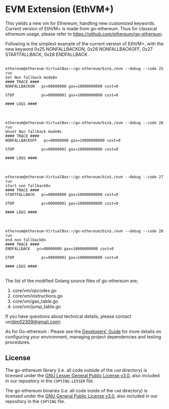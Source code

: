 # EVM Extension (EthVM+)

This yields a new vm for Ethereum, handling new customized keywords. 
Current version of EthVM+ is made from go-ethereum. Thus for classical ethereum usage, please refer to https://github.com/ethereum/go-ethereum.


Following is the simplest example of the current version of EthVM+, 
with the new keyword 0x25 NONFALLBACKON, 0x26 NONFALLBACKOFF, 0x27 STARTFALLBACK, 0x28 ENDFALLBACK .
<pre> <code>
ethereum@ethereum-VirtualBox:~/go-ethereum/bin$./evm --debug --code 25  run 
Set Non fallback mode0x
#### TRACE ####
NONFALLBACKON   pc=00000000 gas=10000000000 cost=0

STOP            pc=00000001 gas=10000000000 cost=0

#### LOGS ####
</code> </pre>

<pre> <code>
ethereum@ethereum-VirtualBox:~/go-ethereum/bin$./evm --debug --code 26  run 
Unset Non fallback mode0x
#### TRACE ####
NONFALLBACKOFF   pc=00000000 gas=10000000000 cost=0

STOP            pc=00000001 gas=10000000000 cost=0

#### LOGS ####
</code> </pre>

<pre> <code>
ethereum@ethereum-VirtualBox:~/go-ethereum/bin$./evm --debug --code 27  run 
start non fallback0x
#### TRACE ####
STARTFALLBACK   pc=00000000 gas=10000000000 cost=0

STOP            pc=00000001 gas=10000000000 cost=0

#### LOGS ####
</code> </pre>

<pre> <code>
ethereum@ethereum-VirtualBox:~/go-ethereum/bin$./evm --debug --code 28  run 
end non fallback0x
#### TRACE ####
ENDFALLBACK   pc=00000000 gas=10000000000 cost=0

STOP            pc=00000001 gas=10000000000 cost=0

#### LOGS ####
</code> </pre>

The list of the modified Golang source files of go-ethereum are;
1. core/vm/opcodes.go
2. core/vm/instructions.go
3. core/vm/gas_table.go
4. core/vm/jump_table.go

If you have questions about technical details, please contact us(djm02309@gmail.com).


As for Go-ethereum : Please see the [Developers' Guide](https://github.com/ethereum/go-ethereum/wiki/Developers'-Guide)
for more details on configuring your environment, managing project dependencies and testing procedures.

## License

The go-ethereum library (i.e. all code outside of the `cmd` directory) is licensed under the
[GNU Lesser General Public License v3.0](https://www.gnu.org/licenses/lgpl-3.0.en.html), also
included in our repository in the `COPYING.LESSER` file.

The go-ethereum binaries (i.e. all code inside of the `cmd` directory) is licensed under the
[GNU General Public License v3.0](https://www.gnu.org/licenses/gpl-3.0.en.html), also included
in our repository in the `COPYING` file.
